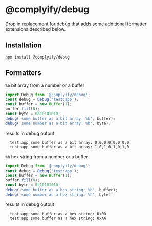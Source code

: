 # @complyify/debug

Drop in replacement for [debug] that adds some additional formatter extensions described below.

## Installation

`npm install @complyify/debug`

## Formatters

`%b` bit array from a number or a buffer

```js
import Debug from '@complyify/debug';
const debug = Debug('test:app');
const buffer = new Buffer(1);
buffer.fill(0);
const byte = 0b10101010;
debug('some buffer as a bit array: %b', buffer);
debug('some number as a bit array: %b', byte);
```

results in debug output

```shell
  test:app some buffer as a bit array: 0,0,0,0,0,0,0,0
  test:app some buffer as a bit array: 1,0,1,0,1,0,1,0
```

`%h` hex string from a number or a buffer

```js
import Debug from '@complyify/debug';
const debug = Debug('test:app');
const buffer = new Buffer(1);
buffer.fill(0);
const byte = 0b10101010;
debug('some buffer as a hex string: %h', buffer);
debug('some number as a hex string: %h', byte);
```

results in debug output

```shell
  test:app some buffer as a hex string: 0x00
  test:app some buffer as a hex string: 0xAA
```

[debug]: https://github.com/visionmedia/debug
